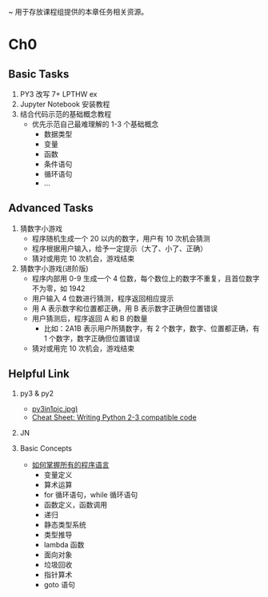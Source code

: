 ~ 用于存放课程组提供的本章任务相关资源。


# Ch0

## Basic Tasks

1. PY3 改写 7+ LPTHW ex
2. Jupyter Notebook 安装教程
3. 结合代码示范的基础概念教程
    - 优先示范自己最难理解的 1-3 个基础概念
        - 数据类型
        - 变量
        - 函数
        - 条件语句
        - 循环语句
        - ...

## Advanced Tasks     

1. 猜数字小游戏
    - 程序随机生成一个 20 以内的数字，用户有 10 次机会猜测
    - 程序根据用户输入，给予一定提示（大了、小了、正确）
    - 猜对或用完 10 次机会，游戏结束 
2. 猜数字小游戏(进阶版)
    - 程序内部用 0-9 生成一个 4 位数，每个数位上的数字不重复，且首位数字不为零，如 1942
    - 用户输入 4 位数进行猜测，程序返回相应提示
    - 用 A 表示数字和位置都正确，用 B 表示数字正确但位置错误
    - 用户猜测后，程序返回 A 和 B 的数量
        - 比如：2A1B 表示用户所猜数字，有 2 个数字，数字、位置都正确，有 1 个数字，数字正确但位置错误
    - 猜对或用完 10 次机会，游戏结束
    
## Helpful Link

1. py3 & py2
    - [py3in1pic.jpg)](http://openmindclub.qiniucdn.com/res/map/py3in1pic.jpg)
    - [Cheat Sheet: Writing Python 2-3 compatible code](http://python-future.org/compatible_idioms.html)
2. JN

3. Basic Concepts
    - [如何掌握所有的程序语言](http://www.yinwang.org/blog-cn/2017/07/06/master-pl) 
        - 变量定义
        - 算术运算
        - for 循环语句，while 循环语句
        - 函数定义，函数调用
        - 递归
        - 静态类型系统
        - 类型推导
        - lambda 函数
        - 面向对象
        - 垃圾回收
        - 指针算术
        - goto 语句

